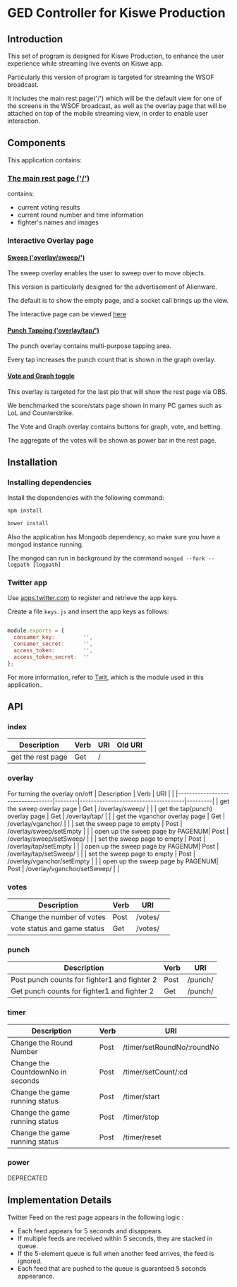 GED Controller for Kiswe Production
===================================

## Introduction

This set of program is designed for Kiswe Production, to enhance the user experience while streaming live events on Kiswe app.

Particularly this version of program is targeted for streaming the WSOF broadcast. 

It includes the main rest page('/') which will be the default view for one of the screens in the WSOF broadcast, as well as the overlay page that will be attached on top of the mobile streaming view, in order to enable user interaction.

## Components
This application contains:

### [The main rest page ('/')](http://ged.uwcj.kr/)

contains:

- current voting results
- current round number and time information
- fighter's names and images

### Interactive Overlay page

#### [Sweep ('overlay/sweep/')](http://ged.uwcj.kr/overlay/sweep/)

The sweep overlay enables the user to sweep over to move objects.

This version is particularly designed for the advertisement of Alienware.

The default is to show the empty page, and a socket call brings up the view.

The interactive page can be viewed [here](http://ged.uwcj.kr/overlay/sweep/#/sweep_icon)


#### [Punch Tapping ('overlay/tap/')](http://ged.uwcj.kr/overlay/tap/)

The punch overlay contains multi-purpose tapping area.

Every tap increases the punch count that is shown in the graph overlay.


#### [Vote and Graph toggle](http://ged.uwcj.kr/overlay/vganchor/)

This overlay is targeted for the last pip that will show the rest page via OBS.

We benchmarked the score/stats page shown in many PC games such as LoL and Counterstrike.

The Vote and Graph overlay contains buttons for graph, vote, and betting.

The aggregate of the votes will be shown as power bar in the rest page.


## Installation

### Installing dependencies
Install the dependencies with the following command:
``` sh
npm install

bower install
```

Also the application has Mongodb dependency, so make sure you have a mongod instance running.

The mongod can run in background by the command 
`mongod --fork --logpath [logpath]`

### Twitter app
Use [apps.twitter.com](https://apps.twitter.com) to register and retrieve the app keys.

Create a file `keys.js` and insert the app keys as follows:

```js

module.exports = {
  consumer_key:         '',
  consumer_secret:      '',
  access_token:         '',
  access_token_secret:  ''
};

```

For more information, refer to [Twit](https://github.com/ttezel/twit), which is the module used in this application..


## API

### index
| Description                      | Verb   | URI                                 | Old URI|
|----------------------------------|--------|-------------------------------------|--------|
| get the rest page                | Get    | /                                   |        |


### overlay 
For turning the overlay on/off
| Description                      | Verb   | URI                                 |         |
|----------------------------------|--------|-------------------------------------|---------|
| get the sweep overlay page       | Get    | /overlay/sweep/                     |         |
| get the tap(punch) overlay page  | Get    | /overlay/tap/                       |         |
| get the vganchor overlay page    | Get    | /overlay/vganchor/                  |         |
| set the sweep page to empty      | Post   | /overlay/sweep/setEmpty             |         |
| open up the sweep page by PAGENUM| Post   | /overlay/sweep/setSweep/            |         |
| set the sweep page to empty      | Post   | /overlay/tap/setEmpty               |         |
| open up the sweep page by PAGENUM| Post   | /overlay/tap/setSweep/              |         |
| set the sweep page to empty      | Post   | /overlay/vganchor/setEmpty          |         |
| open up the sweep page by PAGENUM| Post   | /overlay/vganchor/setSweep/         |         |


### votes
| Description                      | Verb   | URI                                 |         |
|----------------------------------|--------|-------------------------------------|---------|
| Change the number of votes       | Post   | /votes/                             |         |
| vote status and game status      | Get    | /votes/                             |         |


### punch 
| Description                                   | Verb   | URI       |
|-----------------------------------------------|--------|-----------|
| Post punch counts for fighter1 and fighter 2  | Post   | /punch/   |
| Get punch counts for fighter1 and fighter 2   | Get    | /punch/   |




### timer
| Description                      | Verb   | URI                                 |         |
|----------------------------------|--------|-------------------------------------|---------|
| Change the Round Number          | Post   | /timer/setRoundNo/:roundNo          |         |
| Change the CountdownNo in seconds| Post   | /timer/setCount/:cd                 |         |
| Change the game running status   | Post   | /timer/start                        |         |
| Change the game running status   | Post   | /timer/stop                         |         |
| Change the game running status   | Post   | /timer/reset                        |         |



### power

DEPRECATED




## Implementation Details
Twitter Feed on the rest page appears in the following logic :
- Each feed appears for 5 seconds and disappears.
- If multiple feeds are received within 5 seconds, they are stacked in queue.
- If the 5-element queue is full when another feed arrives, the feed is ignored.
- Each feed that are pushed to the queue is guaranteed 5 seconds appearance.

